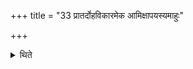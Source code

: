 +++
title = "33 प्रातर्दोहविकारमेक आमिक्षापयस्यमाहुः"

+++

<details><summary>थिते</summary>

33. Some call the milk-mess in the form of Āmikṣā or Payasyā to be a modification of morning-milking.
</details>
